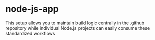 # node-js-app
This setup allows you to maintain build logic centrally in the .github repository while individual Node.js projects can easily consume these standardized workflows
